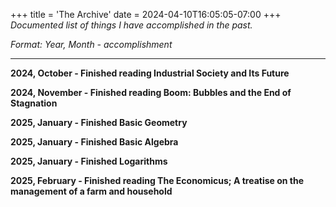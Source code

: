 +++
title = 'The Archive'
date = 2024-04-10T16:05:05-07:00
+++
*Documented list of things I have accomplished in the past.*

*Format: Year, Month - accomplishment*

---
**2024, October - Finished reading Industrial Society and Its Future**

**2024, November - Finished reading Boom: Bubbles and the End of Stagnation**

**2025, January - Finished Basic Geometry**

**2025, January - Finished Basic Algebra**

**2025, January - Finished Logarithms**

**2025, February - Finished reading The Economicus; A treatise on the management of a farm and household**
